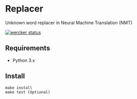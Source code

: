 # Replacer

Unknown word replacer in Neural Machine Translation (NMT)

[![wercker status](https://app.wercker.com/status/f85bf4841c6422cd5ddfba7bdf635318/s/master "wercker status")](https://app.wercker.com/project/byKey/f85bf4841c6422cd5ddfba7bdf635318)

## Requirements
- Python 3.x

## Install

```
make install
make test (Optional)
```

